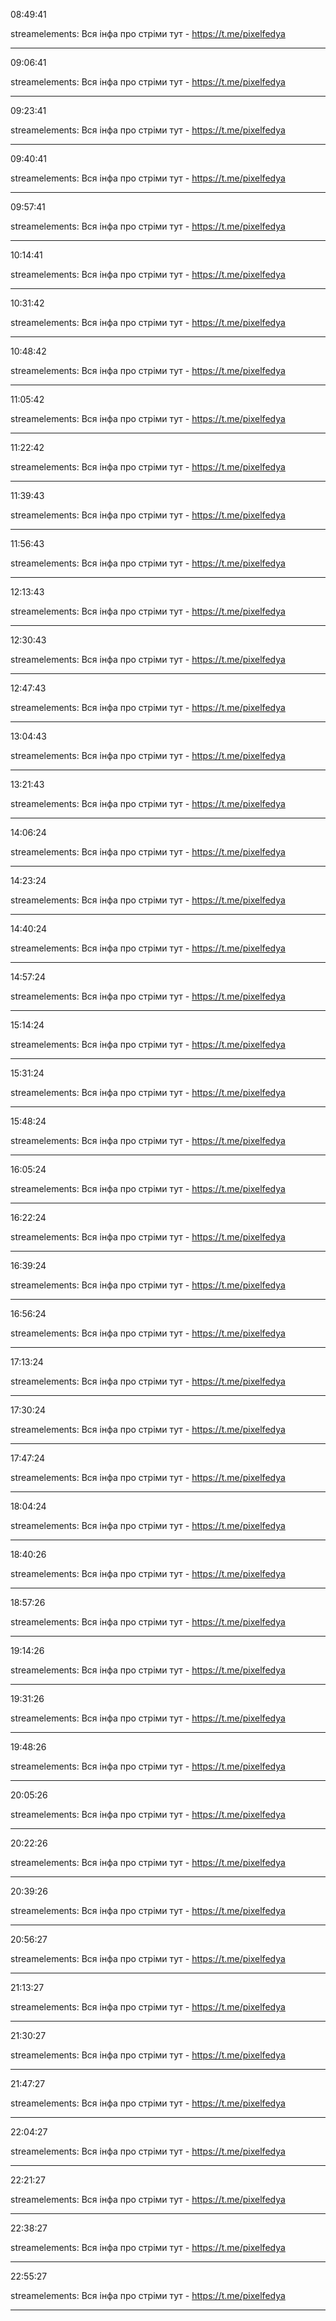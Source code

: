 08:49:41

streamelements: Вся інфа про стріми тут - https://t.me/pixelfedya

---

09:06:41

streamelements: Вся інфа про стріми тут - https://t.me/pixelfedya

---

09:23:41

streamelements: Вся інфа про стріми тут - https://t.me/pixelfedya

---

09:40:41

streamelements: Вся інфа про стріми тут - https://t.me/pixelfedya

---

09:57:41

streamelements: Вся інфа про стріми тут - https://t.me/pixelfedya

---

10:14:41

streamelements: Вся інфа про стріми тут - https://t.me/pixelfedya

---

10:31:42

streamelements: Вся інфа про стріми тут - https://t.me/pixelfedya

---

10:48:42

streamelements: Вся інфа про стріми тут - https://t.me/pixelfedya

---

11:05:42

streamelements: Вся інфа про стріми тут - https://t.me/pixelfedya

---

11:22:42

streamelements: Вся інфа про стріми тут - https://t.me/pixelfedya

---

11:39:43

streamelements: Вся інфа про стріми тут - https://t.me/pixelfedya

---

11:56:43

streamelements: Вся інфа про стріми тут - https://t.me/pixelfedya

---

12:13:43

streamelements: Вся інфа про стріми тут - https://t.me/pixelfedya

---

12:30:43

streamelements: Вся інфа про стріми тут - https://t.me/pixelfedya

---

12:47:43

streamelements: Вся інфа про стріми тут - https://t.me/pixelfedya

---

13:04:43

streamelements: Вся інфа про стріми тут - https://t.me/pixelfedya

---

13:21:43

streamelements: Вся інфа про стріми тут - https://t.me/pixelfedya

---

14:06:24

streamelements: Вся інфа про стріми тут - https://t.me/pixelfedya

---

14:23:24

streamelements: Вся інфа про стріми тут - https://t.me/pixelfedya

---

14:40:24

streamelements: Вся інфа про стріми тут - https://t.me/pixelfedya

---

14:57:24

streamelements: Вся інфа про стріми тут - https://t.me/pixelfedya

---

15:14:24

streamelements: Вся інфа про стріми тут - https://t.me/pixelfedya

---

15:31:24

streamelements: Вся інфа про стріми тут - https://t.me/pixelfedya

---

15:48:24

streamelements: Вся інфа про стріми тут - https://t.me/pixelfedya

---

16:05:24

streamelements: Вся інфа про стріми тут - https://t.me/pixelfedya

---

16:22:24

streamelements: Вся інфа про стріми тут - https://t.me/pixelfedya

---

16:39:24

streamelements: Вся інфа про стріми тут - https://t.me/pixelfedya

---

16:56:24

streamelements: Вся інфа про стріми тут - https://t.me/pixelfedya

---

17:13:24

streamelements: Вся інфа про стріми тут - https://t.me/pixelfedya

---

17:30:24

streamelements: Вся інфа про стріми тут - https://t.me/pixelfedya

---

17:47:24

streamelements: Вся інфа про стріми тут - https://t.me/pixelfedya

---

18:04:24

streamelements: Вся інфа про стріми тут - https://t.me/pixelfedya

---

18:40:26

streamelements: Вся інфа про стріми тут - https://t.me/pixelfedya

---

18:57:26

streamelements: Вся інфа про стріми тут - https://t.me/pixelfedya

---

19:14:26

streamelements: Вся інфа про стріми тут - https://t.me/pixelfedya

---

19:31:26

streamelements: Вся інфа про стріми тут - https://t.me/pixelfedya

---

19:48:26

streamelements: Вся інфа про стріми тут - https://t.me/pixelfedya

---

20:05:26

streamelements: Вся інфа про стріми тут - https://t.me/pixelfedya

---

20:22:26

streamelements: Вся інфа про стріми тут - https://t.me/pixelfedya

---

20:39:26

streamelements: Вся інфа про стріми тут - https://t.me/pixelfedya

---

20:56:27

streamelements: Вся інфа про стріми тут - https://t.me/pixelfedya

---

21:13:27

streamelements: Вся інфа про стріми тут - https://t.me/pixelfedya

---

21:30:27

streamelements: Вся інфа про стріми тут - https://t.me/pixelfedya

---

21:47:27

streamelements: Вся інфа про стріми тут - https://t.me/pixelfedya

---

22:04:27

streamelements: Вся інфа про стріми тут - https://t.me/pixelfedya

---

22:21:27

streamelements: Вся інфа про стріми тут - https://t.me/pixelfedya

---

22:38:27

streamelements: Вся інфа про стріми тут - https://t.me/pixelfedya

---

22:55:27

streamelements: Вся інфа про стріми тут - https://t.me/pixelfedya

---

